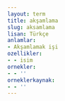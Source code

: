 ```yaml
---
layout: term
title: akşamlama
slug: aksamlama
lisan: Türkçe
anlamlar:
- Akşamlamak işi
ozellikler:
- - isim
ornekler:
- - ''
orneklerkaynak:
- - ''
---
```

